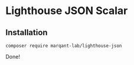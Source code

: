 # Lighthouse JSON Scalar

## Installation

```
composer require marqant-lab/lighthouse-json
```

Done!